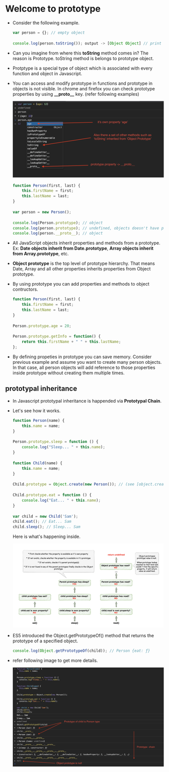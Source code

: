 # Welcome to prototype

* Consider the following example.

  ```js
  var person = {}; // empty object
  
  console.log(person.toString()); output -> [Object Object] // print toString() method.
  ```

* Can you imagine from where this **toString** method comes in? The reason is Prototype. toString method is belongs to prototype object.

* Protptype is a special type of object which is associated with every function and object in Javascript. 

* You can access and modify prototype in functions and prototype in objects is not visible. In chrome and firefox you can check prototype properties by using **\_\_proto\_\_** key. (refer following examples)

    <div style="align: center">
        <img src="../assests/proto1.png" />
    </div>

    ```js
    function Person(first, last) {
        this.firstName = first;
        this.lastName = last;
    }

    var person = new Person();

    console.log(Person.prototype); // object
    console.log(person.prototype); // undefined, objects doesn't have prototype property.
    console.log(person.__proto__); // object
    ```

* All JavaScript objects inherit properties and methods from a prototype. Ex: **Date objects inherit from Date.prototype**, **Array objects inherit from Array.prototype**, etc.

* **Object prototype** is the top level of prototype hierarchy. That means Date, Array and all other properties inherits properties from Object prototype.

* By using prototype you can add properties and methods to object contructors.

    ```js
    function Person(first, last) {
        this.firstName = first;
        this.lastName = last;
    }

    Person.prototype.age = 20;

    Person.prototype.getInfo = function() {
        return this.firstName + " " + this.lastName;
    };
    ```
* By defining propeties in prototype you can save memory. Consider previous example and assume you want to create many person objects. In that case, all person objects will add reference to those properties inside prototype without creating them multiple times.

## prototypal inheritance

* In Javascript prototypal inheritance is happended via **Prototypal Chain**.

* Let's see how it works.

    ```js
    function Person(name) {
        this.name = name;
    }

    Person.prototype.sleep = function () {
        console.log("Sleep... " + this.name);
    }

    function Child(name) {
        this.name = name;
    }

    Child.prototype = Object.create(new Person()); // (see [object.create]())

    Child.prototype.eat = function () {
        console.log("Eat... " + this.name);
    }

    var child = new Child('Sam');
    child.eat(); // Eat... Sam
    child.sleep(); // Sleep... Sam
    ```

    Here is what's happening inside. 

    <div style="align: center">
        <img src="../assests/proto3.png" />
    </div>

* ES5 introduced the Object.getPrototypeOf() method that returns the prototype of a specified object.
    
    ```js
    console.log(Object.getPrototypeOf(child)); // Person {eat: ƒ}
    ```
* refer following image to get more details.

    <div style="align: center">
        <img src="../assests/proto4.png" />
    </div>
